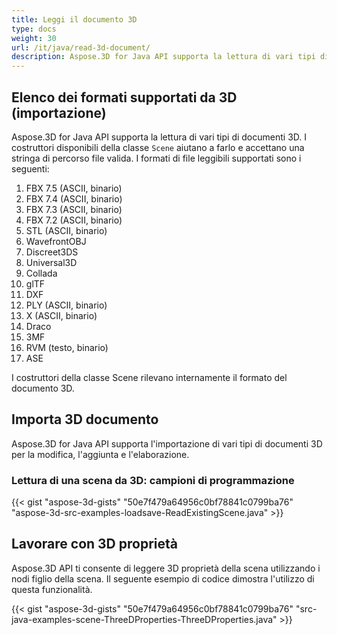 ```yaml
---
title: Leggi il documento 3D
type: docs
weight: 30
url: /it/java/read-3d-document/
description: Aspose.3D for Java API supporta la lettura di vari tipi di documenti 3D.
---
```

##  **Elenco dei formati supportati da 3D (importazione)**
Aspose.3D for Java API supporta la lettura di vari tipi di documenti 3D. I costruttori disponibili della classe `Scene` aiutano a farlo e accettano una stringa di percorso file valida. I formati di file leggibili supportati sono i seguenti:

1. FBX 7.5 (ASCII, binario)
1. FBX 7.4 (ASCII, binario)
1. FBX 7.3 (ASCII, binario)
1. FBX 7.2 (ASCII, binario)
1. STL (ASCII, binario)
1. WavefrontOBJ
1. Discreet3DS
1. Universal3D
1. Collada
1. glTF
1. DXF
1. PLY (ASCII, binario)
1. X (ASCII, binario)
1. Draco
1. 3MF
1. RVM (testo, binario)
1. ASE

I costruttori della classe Scene rilevano internamente il formato del documento 3D.
##  **Importa 3D documento**
Aspose.3D for Java API supporta l'importazione di vari tipi di documenti 3D per la modifica, l'aggiunta e l'elaborazione.
###  **Lettura di una scena da 3D: campioni di programmazione**
{{< gist "aspose-3d-gists" "50e7f479a64956c0bf78841c0799ba76" "aspose-3d-src-examples-loadsave-ReadExistingScene.java" >}}
##  **Lavorare con 3D proprietà**
Aspose.3D API ti consente di leggere 3D proprietà della scena utilizzando i nodi figlio della scena. Il seguente esempio di codice dimostra l'utilizzo di questa funzionalità.

{{< gist "aspose-3d-gists" "50e7f479a64956c0bf78841c0799ba76" "src-java-examples-scene-ThreeDProperties-ThreeDProperties.java" >}}


